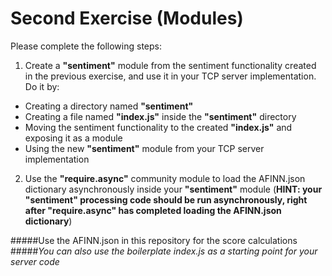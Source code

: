 Second Exercise (Modules)
=================================================

Please complete the following steps:
 
1. Create a **"sentiment"** module from the sentiment functionality created in the previous exercise, and use it in your TCP server implementation. Do it by:
 * Creating a directory named **"sentiment"**
 * Creating a file named **"index.js"** inside the **"sentiment"** directory
 * Moving the sentiment functionality to the created **"index.js"** and exposing it as a module
 * Using the new **"sentiment"** module from your TCP server implementation
2. Use the **"require.async"** community module to load the AFINN.json dictionary asynchronously inside your **"sentiment"** module (**HINT: your "sentiment" processing code should be run asynchronously, right after "require.async" has completed loading the AFINN.json dictionary**)

#####Use the AFINN.json in this repository for the score calculations
#####*You can also use the boilerplate index.js as a starting point for your server code*
